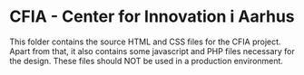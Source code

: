 # CFIA - Center for Innovation i Aarhus

This folder contains the source HTML and CSS files for the CFIA project. Apart from that, it also contains some javascript and PHP files necessary for the design. These files should NOT be used in a production environment.

